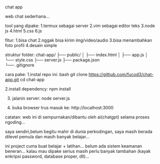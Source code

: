 chat app

web chat sederhana...

tool yang dipake:
1.termux sebagai server
2.vim sebagai editor teks
3.node js
4.html
5.css
6.js

fitur:
1.bisa chat
2.nggak bisa kirim img/video/audio
3.bisa menambahkan foto profil
4.desain simple


struktur folder:
chat-app/
├── public/
│   ├── index.html
│   ├── app.js
│   └── style.css
├── server.js
├── package.json   
└── .gitignore

cara pake:
1.instal repo ini:
bash
git clone https://github.com/fucod3/chat-app.git
cd chat-app

2.install dependency:
npm install

3. jalanin server:
node server.js

4. buka browser trus masuk ke:
http://localhost:3000


catatan:
web ini di sempurnakan/dibantu oleh ai(chatgpt) selama proses ngoding...

saya sendiri,belum begitu mahir di dunia perkodingan, saya masih berada dilevel pemula dan masih banyak belajar...

ini project cuma buat belajar + latihan... belum ada sistem keamanan beneran... kalau mau dipake serius masih perlu banyak tambahan (kayak enkripsi password, database proper, dll)...

